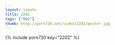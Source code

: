 ```yaml
--- 
layout: sieutv
title: 2202
tags: ["002"]
thumb: http://porn720.net/video/2202/poster.jpg
---
```

{% include porn720 key="2202" %} 
